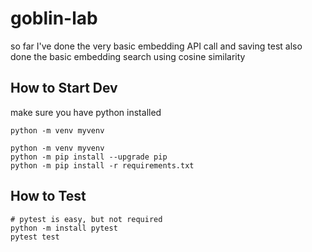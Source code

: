 # goblin-lab

so far I've done the very basic embedding API call and saving test
also done the basic embedding search using cosine similarity

## How to Start Dev

make sure you have python installed

`python -m venv myvenv`

```
python -m venv myvenv
python -m pip install --upgrade pip
python -m pip install -r requirements.txt
```

## How to Test

```
# pytest is easy, but not required
python -m install pytest
pytest test
```
